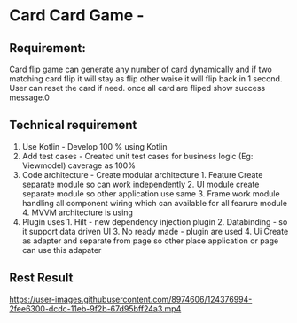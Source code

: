 

# Card Card Game -

## Requirement:
Card flip game can generate any number of card dynamically and if two matching card flip it will stay as flip other waise it will flip back in 1 second.
User can reset the card if need. once all card are fliped show success message.0

## Technical requirement
1. Use Kotlin  - Develop 100 % using Kotlin
2. Add test cases  - Created unit test cases for business logic (Eg: Viewmodel) caverage as 100%
3. Code architecture - Create modular architecture
               1. Feature Create separate module so can work independently
               2. UI module create separate module so other application use same
               3. Frame work module handling all component wiring which can available for all fearure module
               4. MVVM architecture is using
4. Plugin uses
        1. Hilt - new dependency injection plugin
        2. Databinding - so it support data driven UI
        3. No ready made - plugin are used
        4. Ui Create as adapter and separate from page so other place application or page can use this adapater

## Rest Result

https://user-images.githubusercontent.com/8974606/124376994-2fee6300-dcdc-11eb-9f2b-67d95bff24a3.mp4

